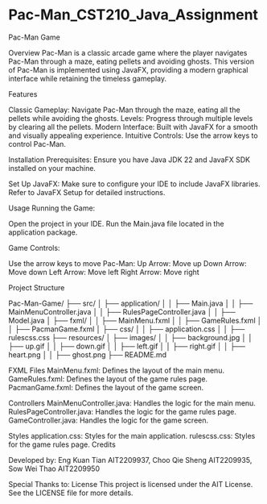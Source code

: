 # Pac-Man_CST210_Java_Assignment
Pac-Man Game

Overview
Pac-Man is a classic arcade game where the player navigates Pac-Man through a maze, eating pellets and avoiding ghosts. This version of Pac-Man is implemented using JavaFX, providing a modern graphical interface while retaining the timeless gameplay.

Features

Classic Gameplay: Navigate Pac-Man through the maze, eating all the pellets while avoiding the ghosts.
Levels: Progress through multiple levels by clearing all the pellets.
Modern Interface: Built with JavaFX for a smooth and visually appealing experience.
Intuitive Controls: Use the arrow keys to control Pac-Man.

Installation
Prerequisites: Ensure you have Java JDK 22 and JavaFX SDK installed on your machine.

Set Up JavaFX: Make sure to configure your IDE to include JavaFX libraries. Refer to JavaFX Setup for detailed instructions.

Usage
Running the Game:

Open the project in your IDE.
Run the Main.java file located in the application package.

Game Controls:

Use the arrow keys to move Pac-Man:
Up Arrow: Move up
Down Arrow: Move down
Left Arrow: Move left
Right Arrow: Move right

Project Structure

Pac-Man-Game/
├── src/
│   ├── application/
│   │   ├── Main.java
│   │   ├── MainMenuController.java
│   │   ├── RulesPageController.java
│   │   ├── Model.java
│   ├── fxml/
│   │   ├── MainMenu.fxml
│   │   ├── GameRules.fxml
│   │   ├── PacmanGame.fxml
│   ├── css/
│   │   ├── application.css
│   │   ├── rulescss.css
├── resources/
│   ├── images/
│   │   ├── background.jpg
│   │   ├── up.gif
│   │   ├── down.gif
│   │   ├── left.gif
│   │   ├── right.gif
│   │   ├── heart.png
│   │   ├── ghost.png
├── README.md

FXML Files
MainMenu.fxml: Defines the layout of the main menu.
GameRules.fxml: Defines the layout of the game rules page.
PacmanGame.fxml: Defines the layout of the game screen.

Controllers
MainMenuController.java: Handles the logic for the main menu.
RulesPageController.java: Handles the logic for the game rules page.
GameController.java: Handles the logic for the game screen.

Styles
application.css: Styles for the main application.
rulescss.css: Styles for the game rules page.
Credits

Developed by: Eng Kuan Tian AIT2209937, Choo Qie Sheng AIT2209935, Sow Wei Thao AIT2209950

Special Thanks to: 
License
This project is licensed under the AIT License. See the LICENSE file for more details.
